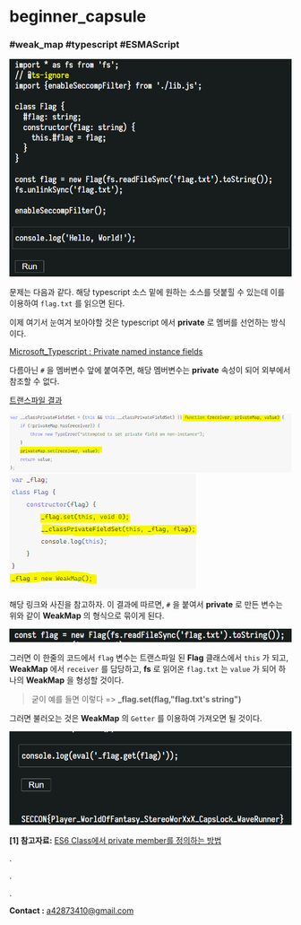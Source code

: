 # beginner_capsule
### #weak_map #typescript #ESMAScript

![intro](../../.images/beginner1.png)

문제는 다음과 같다. 해당 typescript 소스 밑에 원하는 소스를 덧붙힐 수 있는데 이를 이용하여 `flag.txt` 를 읽으면 된다.

이제 여기서 눈여겨 보아야할 것은 typescript 에서 **private** 로 멤버를 선언하는 방식이다. 

[Microsoft_Typescript : Private named instance fields](https://github.com/Microsoft/TypeScript/pull/30829)

다름아닌 `#` 을 멤버변수 앞에 붙여주면, 해당 멤버변수는 **private** 속성이 되어 외부에서 참조할 수 없다.

[트랜스파일 결과](https://www.typescriptlang.org/play?#code/MYGwhgzhAEBi4HNoG8BQ1oGIBmiBc0EALgE4CWAdggNzrTAD2FxJArsEQyQBS5gIEWlBAEoUdDEQAWZCADociaAF5ofGhPpMIDEAFM5IBgm7TZI2hgC+qG0A)

![trans](../../.images/beginner3.png)
![trans](../../.images/beginner2.png)

해당 링크와 사진을 참고하자. 이 결과에 따르면, `#` 을 붙여서 **private** 로 만든 변수는 위와 같이 **WeakMap** 의 형식으로 묶이게 된다.

![trans](../../.images/beginner4.png)

그러면 이 한줄의 코드에서 `flag` 변수는 트랜스파일 된 **Flag** 클래스에서 `this` 가 되고, **WeakMap** 에서 `receiver` 를 담당하고, **fs** 로 읽어온 `flag.txt` 는 `value` 가 되어 하나의 **WeakMap** 을 형성할 것이다.

> 굳이 예를 들면 이렇다 => **_flag.set(flag,"flag.txt's string")**

그러면 불러오는 것은 **WeakMap** 의 `Getter` 를 이용하여 가져오면 될 것이다.

![res](../../.images/beginner5.png)


**[1] 참고자료:** [ES6 Class에서 private member를 정의하는 방법](https://gomugom.github.io/how-to-make-private-member/)



.

.

.

**Contact :** a42873410@gmail.com